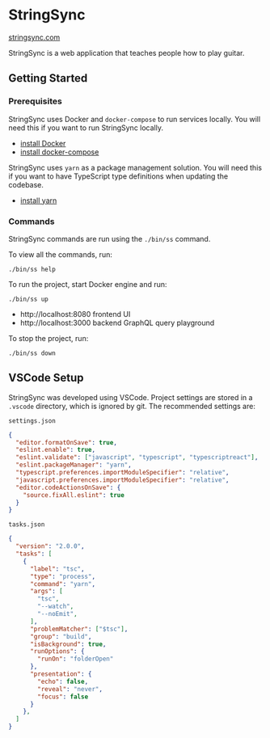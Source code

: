 # StringSync

[stringsync.com](https://stringsync.com)

StringSync is a web application that teaches people how to play guitar.

## Getting Started

### Prerequisites

StringSync uses Docker and `docker-compose` to run services locally. You will need this if you want to run StringSync locally.

- [install Docker](https://docs.docker.com/install/)
- [install docker-compose](https://docs.docker.com/compose/install/)

StringSync uses `yarn` as a package management solution. You will need this if you want to have TypeScript type definitions when updating the codebase.

- [install yarn](https://yarnpkg.com/lang/en/docs/install/)

### Commands

StringSync commands are run using the `./bin/ss` command.

To view all the commands, run:

```
./bin/ss help
```

To run the project, start Docker engine and run:

```
./bin/ss up
```

- http://localhost:8080 frontend UI
- http://localhost:3000 backend GraphQL query playground

To stop the project, run:

```
./bin/ss down
```

## VSCode Setup

StringSync was developed using VSCode. Project settings are stored in a `.vscode` directory, which is ignored by git. The recommended settings are:

`settings.json`

```json
{
  "editor.formatOnSave": true,
  "eslint.enable": true,
  "eslint.validate": ["javascript", "typescript", "typescriptreact"],
  "eslint.packageManager": "yarn",
  "typescript.preferences.importModuleSpecifier": "relative",
  "javascript.preferences.importModuleSpecifier": "relative",
  "editor.codeActionsOnSave": {
    "source.fixAll.eslint": true
  }
}
```

`tasks.json`

```json
{
  "version": "2.0.0",
  "tasks": [
    {
      "label": "tsc",
      "type": "process",
      "command": "yarn",
      "args": [
        "tsc",
        "--watch",
        "--noEmit",
      ],
      "problemMatcher": ["$tsc"],
      "group": "build",
      "isBackground": true,
      "runOptions": {
        "runOn": "folderOpen"
      },
      "presentation": {
        "echo": false,
        "reveal": "never",
        "focus": false
      }
    },
  ]
}
```
